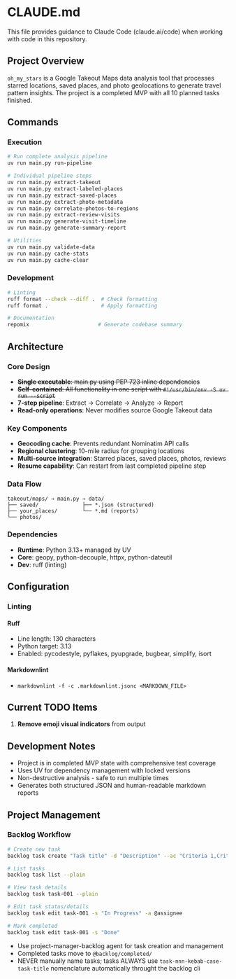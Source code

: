 # CLAUDE.md

This file provides guidance to Claude Code (claude.ai/code) when working with code in this repository.

## Project Overview

`oh_my_stars` is a Google Takeout Maps data analysis tool that processes starred locations, saved places, and photo geolocations to generate travel pattern insights. The project is a completed MVP with all 10 planned tasks finished.

## Commands

### Execution

```bash
# Run complete analysis pipeline
uv run main.py run-pipeline

# Individual pipeline steps
uv run main.py extract-takeout
uv run main.py extract-labeled-places
uv run main.py extract-saved-places
uv run main.py extract-photo-metadata
uv run main.py correlate-photos-to-regions
uv run main.py extract-review-visits
uv run main.py generate-visit-timeline
uv run main.py generate-summary-report

# Utilities
uv run main.py validate-data
uv run main.py cache-stats
uv run main.py cache-clear
```

### Development

```bash
# Linting
ruff format --check --diff .  # Check formatting
ruff format .                 # Apply formatting

# Documentation
repomix                      # Generate codebase summary
```

## Architecture

### Core Design

- ~~**Single executable**: main.py using PEP 723 inline dependencies~~
- ~~**Self-contained**: All functionality in one script with `#!/usr/bin/env -S uv run --script`~~
- **7-step pipeline**: Extract → Correlate → Analyze → Report
- **Read-only operations**: Never modifies source Google Takeout data

### Key Components

- **Geocoding cache**: Prevents redundant Nominatim API calls
- **Regional clustering**: 10-mile radius for grouping locations
- **Multi-source integration**: Starred places, saved places, photos, reviews
- **Resume capability**: Can restart from last completed pipeline step

### Data Flow

```
takeout/maps/ → main.py → data/
├── saved/              ├── *.json (structured)
├── your_places/        └── *.md (reports)
└── photos/
```

### Dependencies

- **Runtime**: Python 3.13+ managed by UV
- **Core**: geopy, python-decouple, httpx, python-dateutil
- **Dev**: ruff (linting)

## Configuration

### Linting

#### Ruff

- Line length: 130 characters
- Python target: 3.13
- Enabled: pycodestyle, pyflakes, pyupgrade, bugbear, simplify, isort

#### Markdownlint

- `markdownlint -f -c .markdownlint.jsonc <MARKDOWN_FILE>`

## Current TODO Items

1. **Remove emoji visual indicators** from output

## Development Notes

- Project is in completed MVP state with comprehensive test coverage
- Uses UV for dependency management with locked versions
- Non-destructive analysis - safe to run multiple times
- Generates both structured JSON and human-readable markdown reports

## Project Management

### Backlog Workflow

```bash
# Create new task
backlog task create "Task title" -d "Description" --ac "Criteria 1,Criteria 2" -l label1,label2

# List tasks
backlog task list --plain

# View task details  
backlog task task-001 --plain

# Edit task status/details
backlog task edit task-001 -s "In Progress" -a @assignee

# Mark completed
backlog task edit task-001 -s "Done"
```

- Use project-manager-backlog agent for task creation and management
- Completed tasks move to `@backlog/completed/`
- NEVER manually name tasks; tasks ALWAYS use `task-nnn-kebab-case-task-title` nomenclature automatically throught the backlog cli
